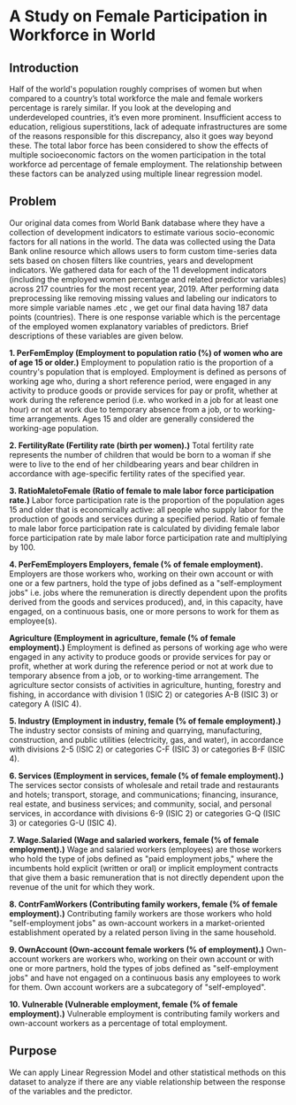 # A Study on Female Participation in Workforce in World

## Introduction

Half of the world's population roughly comprises of women but when compared to a country’s total workforce the male and female workers percentage is rarely similar. If you look at the developing and underdeveloped countries, it’s even more prominent. Insufficient access to education, religious superstitions, lack of adequate infrastructures are some of the reasons responsible for this discrepancy, also it goes way beyond these.  The total labor force has been considered to show the effects of multiple socioeconomic factors on the women participation in the total workforce ad percentage of female employment. The relationship between these factors can be analyzed using multiple linear regression model.

## Problem 
Our original data comes from World Bank database where they have a collection of development indicators to estimate various socio-economic factors for all nations in the world. The data was collected using the Data Bank online resource which allows users to form custom time-series data sets based on chosen filters like countries, years and development indicators. We gathered data for each of the 11 development indicators (including the employed women percentage and related predictor variables) across 217 countries for the most recent year, 2019. After performing data preprocessing like removing missing values and labeling our indicators to more simple variable names .etc , we get our final data having 187 data points (countries). There is one response variable which is the percentage of the employed women explanatory variables of predictors. Brief descriptions of these variables are given below.

**1. PerFemEmploy (Employment to population ratio (%) of women who are of age 15 or older.)** Employment to population ratio is the proportion of a country's population that is employed. Employment is defined as persons of working age who, during a short reference period, were engaged in any activity to produce goods or provide services for pay or profit, whether at work during the reference period (i.e. who worked in a job for at least one hour) or not at work due to temporary absence from a job, or to working-time arrangements. Ages 15 and older are generally considered the working-age population.

**2. FertilityRate (Fertility rate (birth per women).)** Total fertility rate represents the number of children that would be born to a woman if she were to live to the end of her childbearing years and bear children in accordance with age-specific fertility rates of the specified year.

**3. RatioMaletoFemale (Ratio of female to male labor force participation rate.)** Labor force participation rate is the proportion of the population ages 15 and older that is economically active: all people who supply labor for the production of goods and services during a specified period. Ratio of female to male labor force participation rate is calculated by dividing female labor force participation rate by male labor force participation rate and multiplying by 100.

**4. PerFemEmployers Employers, female (% of female employment).** Employers are those workers who, working on their own account or with one or a few partners, hold the type of jobs defined as a "self-employment jobs" i.e. jobs where the remuneration is directly dependent upon the profits derived from the goods and services produced), and, in this capacity, have engaged, on a continuous basis, one or more persons to work for them as employee(s).

**Agriculture (Employment in agriculture, female (% of female employment).)** Employment is defined as persons of working age who were engaged in any activity to produce goods or provide services for pay or profit, whether at work during the reference period or not at work due to temporary absence from a job, or to working-time arrangement. The agriculture sector consists of activities in agriculture, hunting, forestry and fishing, in accordance with division 1 (ISIC 2) or categories A-B (ISIC 3) or category A (ISIC 4).

**5. Industry (Employment in industry, female (% of female employment).)** The industry sector consists of mining and quarrying, manufacturing, construction, and public utilities (electricity, gas, and water), in accordance with divisions 2-5 (ISIC 2) or categories C-F (ISIC 3) or categories B-F (ISIC 4).

**6. Services (Employment in services, female (% of female employment).)** The services sector consists of wholesale and retail trade and restaurants and hotels; transport, storage, and communications; financing, insurance, real estate, and business services; and community, social, and personal services, in accordance with divisions 6-9 (ISIC 2) or categories G-Q (ISIC 3) or categories G-U (ISIC 4).

**7. Wage.Salaried (Wage and salaried workers, female (% of female employment).)** Wage and salaried workers (employees) are those workers who hold the type of jobs defined as "paid employment jobs," where the incumbents hold explicit (written or oral) or implicit employment contracts that give them a basic remuneration that is not directly dependent upon the revenue of the unit for which they work.

**8. ContrFamWorkers (Contributing family workers, female (% of female employment).)** Contributing family workers are those workers who hold "self-employment jobs" as own-account workers in a market-oriented establishment operated by a related person living in the same household.

**9. OwnAccount (Own-account female workers (% of employment).)** Own-account workers are workers who, working on their own account or with one or more partners, hold the types of jobs defined as "self-employment jobs" and have not engaged on a continuous basis any employees to work for them. Own account workers are a subcategory of "self-employed".

**10. Vulnerable (Vulnerable employment, female (% of female employment).)** Vulnerable employment is contributing family workers and own-account workers as a percentage of total employment.

## Purpose
We can apply Linear Regression Model and other statistical methods on this dataset to analyze if there are any viable relationship between the response of the variables and the predictor.
